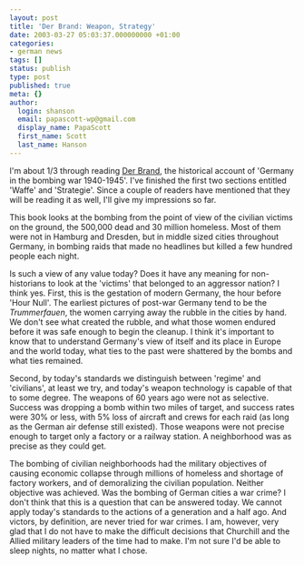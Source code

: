 ```yaml
---
layout: post
title: 'Der Brand: Weapon, Strategy'
date: 2003-03-27 05:03:37.000000000 +01:00
categories:
- german news
tags: []
status: publish
type: post
published: true
meta: {}
author:
  login: shanson
  email: papascott-wp@gmail.com
  display_name: PapaScott
  first_name: Scott
  last_name: Hanson
---
```

<p>I'm about 1/3 through reading <a title="Amazon.de: Detailseite: Der Brand. Deutschland im Bombenkrieg 1940-1945." href="http://www.amazon.de/exec/obidos/ASIN/3549071655/qid=1048739482/sr=1-1/ref=sr_1_2_1/302-0079855-0700062">Der Brand</a>, the historical account of 'Germany in the bombing war 1940-1945'. I've finished the first two sections entitled 'Waffe' and 'Strategie'. Since a couple of readers have mentioned that they will be reading it as well, I'll give my impressions so far.</p>
<p>This book looks at the bombing from the point of view of the civilian victims on the ground, the 500,000 dead and 30 million homeless. Most of them were not in Hamburg and Dresden, but in middle sized cities throughout Germany, in bombing raids that made no headlines but killed a few hundred people each night.</p>
<p>Is such a view of any value today? Does it have any meaning for non-historians to look at the 'victims' that belonged to an aggressor nation? I think yes. First, this is the gestation of modern Germany, the hour before 'Hour Null'. The earliest pictures of post-war Germany tend to be the <em>Trummerfauen</em>, the women carrying away the rubble in the cities by hand. We don't see what created the rubble, and what those women endured before it was safe enough to begin the cleanup. I think it's important to know that to understand Germany's view of itself and its place in Europe and the world today, what ties to the past were shattered by the bombs and what ties remained. </p>
<p>Second, by today's standards we distinguish between 'regime' and 'civilians', at least we try, and today's weapon technology is capable of that to some degree. The weapons of 60 years ago were not as selective. Success was dropping a bomb within two miles of target, and success rates were 30% or less, with 5% loss of aircraft and crews for each raid (as long as the German air defense still existed). Those weapons were not precise enough to target only a factory or a railway station. A neighborhood was as precise as they could get.</p>
<p>The bombing of civilian neighborhoods had the military objectives of causing economic collapse through millions of homeless and shortage of factory workers, and of demoralizing the civilian population. Neither objective was achieved. Was the bombing of German cities a war crime? I don't think that this is a question that can be answered today. We cannot apply today's standards to the actions of a generation and a half ago. And victors, by definition, are never tried for war crimes. I am, however, very glad that I do not have to make the difficult decisions that Churchill and the Allied military leaders of the time had to make. I'm not sure I'd be able to sleep nights, no matter what I chose.</p>
